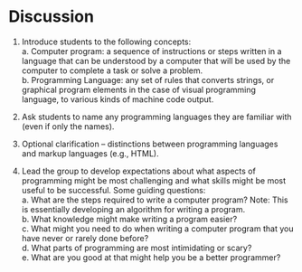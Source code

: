 # Discussion		
1. Introduce students to the following concepts:\
a. Computer program: a sequence of instructions or steps written in a language that can be understood by a computer that will be used by the computer to complete a task or solve a problem.\
b. Programming Language: any set of rules that converts strings, or graphical program elements in the case of visual programming language, to various kinds of machine code output.

2. Ask students to name any programming languages they are familiar with (even if only the names).
3. Optional clarification – distinctions between programming languages and markup languages (e.g., HTML).
4. Lead the group to develop expectations about what aspects of programming might be most challenging and what skills might be most useful to be successful. Some guiding questions:\
a. What are the steps required to write a computer program?
Note: This is essentially developing an algorithm for writing a program.\
b. What knowledge might make writing a program easier?\
c. What might you need to do when writing a computer program that you have never or rarely done before?\
d. What parts of programming are most intimidating or scary?\
e. What are you good at that might help you be a better programmer?
